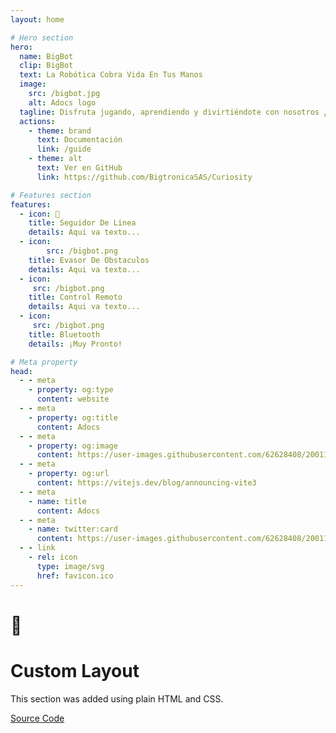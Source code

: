 ```yaml
---
layout: home

# Hero section
hero:
  name: BigBot
  clip: BigBot
  text: La Robótica Cobra Vida En Tus Manos
  image:
    src: /bigbot.jpg
    alt: Adocs logo
  tagline: Disfruta jugando, aprendiendo y divirtiéndote con nosotros ¿Jugamos?
  actions:
    - theme: brand
      text: Documentación 
      link: /guide
    - theme: alt
      text: Ver en GitHub
      link: https://github.com/BigtronicaSAS/Curiosity

# Features section
features:
  - icon: 🧨
    title: Seguidor De Linea
    details: Aqui va texto...
  - icon: 
        src: /bigbot.png
    title: Evasor De Obstaculos
    details: Aqui va texto...
  - icon: 
     src: /bigbot.png
    title: Control Remoto
    details: Aqui va texto...
  - icon: 
     src: /bigbot.png
    title: Bluetooth
    details: ¡Muy Pronto!

# Meta property
head:
  - - meta
    - property: og:type
      content: website
  - - meta
    - property: og:title
      content: Adocs
  - - meta
    - property: og:image
      content: https://user-images.githubusercontent.com/62628408/200117602-4b274d14-b1b2-4f61-8dcd-9f9482c677a0.png
  - - meta
    - property: og:url
      content: https://vitejs.dev/blog/announcing-vite3
  - - meta
    - name: title
      content: Adocs
  - - meta
    - name: twitter:card
      content: https://user-images.githubusercontent.com/62628408/200117602-4b274d14-b1b2-4f61-8dcd-9f9482c677a0.png
  - - link
    - rel: icon
      type: image/svg
      href: favicon.ico
---
```


<!-- Custom home layout -->
<div class="custom-layout">
  <h1>🏀</h1>
  <h1>Custom Layout</h1>
  <p>This section was added using plain HTML and CSS.</p>
  <a href="https://github.com/Evavic44/adocs/blob/main/docs/index.md#custom-layout" target="_blank" class="btn">Source Code</a>
</div>
